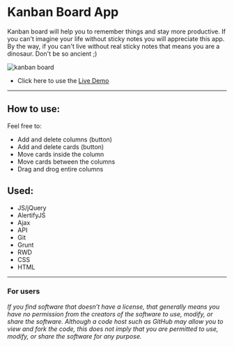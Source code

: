 <h1>Kanban Board App</h1>
<p>Kanban board will help you to remember things and stay more productive. If you can't imagine your life without sticky notes you will appreciate this app. By the way, if you can't live without real sticky notes that means you are a dinosaur. Don't be so ancient ;) </p>

![kanban board](https://user-images.githubusercontent.com/28759821/29361082-3e371a74-8286-11e7-8869-eb4db856661a.jpg)


<ul>
  <li>Click here to use the <a href="https://radoslawperczynski.github.io/-miniapp-Kanban_Board/" target="_blank"> Live Demo </a></li>
</ul>
<hr>

<h2>How to use: </h2>
Feel free to:
<ul>
  <li>Add and delete columns (button)</li>
  <li>Add and delete cards (button)</li>
  <li>Move cards inside the column</li>
  <li>Move cards between the columns</li>
  <li>Drag and drog entire columns</li>
</ul>

<h2>Used:</h2>
<ul>
  <li>JS/jQuery</li>
  <li>AlertifyJS</li>
  <li>Ajax</li>
  <li>API</li>
  <li>Git</li>
  <li>Grunt</li>
  <li>RWD</li>
  <li>CSS</li>
  <li>HTML</li>
</ul>

<hr>

<h3>For users</h3>
<i>If you find software that doesn’t have a license, that generally means you have no permission from the creators of the software to use, modify, or share the software. Although a code host such as GitHub may allow you to view and fork the code, this does not imply that you are permitted to use, modify, or share the software for any purpose.</i>
